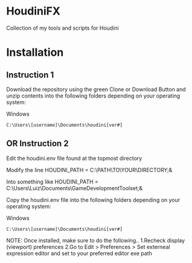 # HoudiniFX
Collection of my tools and scripts for Houdini
# Installation



## Instruction 1
Download the repository using the green Clone or Download Button and unzip contents into the following folders depending on your operating system:

Windows

    C:\Users\[username]\Documents\houdini[ver#]

## OR Instruction 2
Edit the houdini.env file found at the topmost directory 

Modify the line HOUDINI_PATH = C:\PATH\TO\YOUR\DIRECTORY;&

Into something like HOUDINI_PATH = C:\Users\Luiz\Documents\GameDevelopmentToolset;&

Copy the houdini.env file into the following folders depending on your operating system:

Windows

    C:\Users\[username]\Documents\houdini[ver#]

NOTE:
	Once installed, make sure to do the following..
	1.Recheck display (viewport) preferences
	2.Go to Edit > Preferences > Set externeal expression editor and set to your preferred editor exe path